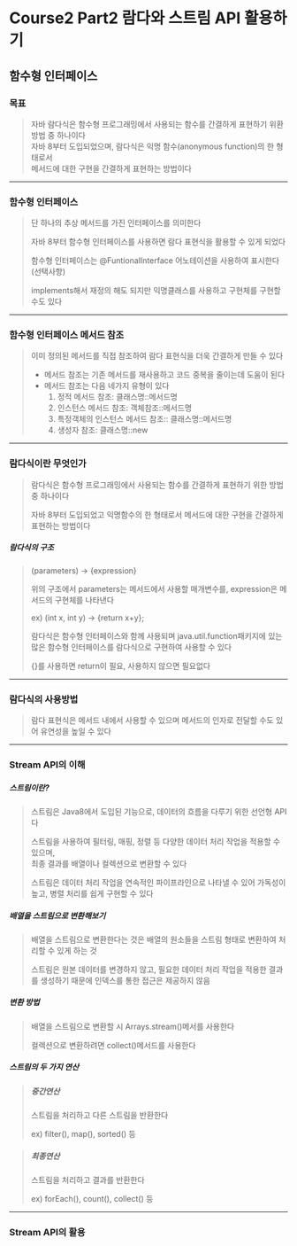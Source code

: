 # Course2 Part2 람다와 스트림 API 활용하기   

## 함수형 인터페이스

### 목표
> 자바 람다식은 함수형 프로그래밍에서 사용되는 함수를 간결하게 표현하기 위환 방법 중 하나이다   
> 자바 8부터 도입되었으며, 람다식은 익명 함수(anonymous function)의 한 형태로서   
> 메서드에 대한 구현을 간결하게 표현하는 방법이다
> 
---

### 함수형 인터페이스
> 단 하나의 추상 메서드를 가진 인터페이스를 의미한다
> 
> 자바 8부터 함수형 인터페이스를 사용하면 람다 표현식을 활용할 수 있게 되었다
> 
> 함수형 인터페이스는 @FuntionalInterface 어노테이션을 사용하여 표시한다(선택사항)
> 
> implements해서 재정의 해도 되지만 익명클래스를 사용하고 구현체를 구현할 수도 있다

---

### 함수형 인터페이스 메서드 참조
> 이미 정의된 메서드를 직접 참조하여 람다 표현식을 더욱 간결하게 만들 수 있다
> 
> - 메서드 참조는 기존 메서드를 재사용하고 코드 중복을 줄이는데 도움이 된다
> - 메서드 참조는 다음 네가지 유형이 있다
>   1. 정적 메서드 참조: 클래스명::메서드명
>   2. 인스턴스 메서드 참조: 객체참조::메서드명
>   3. 특정객체의 인스턴스 메서드 참조:: 클래스명::메서드명
>   4. 생성자 참조: 클래스명::new

---

### 람다식이란 무엇인가
> 람다식은 함수형 프로그래밍에서 사용되는 함수를 간결하게 표현하기 위한 방법 중 하나이다
> 
> 자바  8부터 도입되었고 익명함수의 한 형태로서 메서드에 대한 구현을 간결하게 표현하는 방법이다

##### 람다식의 구조
> (parameters) -> {expression}
> 
> 위의 구조에서 parameters는 메서드에서 사용할 매개변수를, expression은 메서드의 구현체를 나타낸다
> 
> ex) (int x, int y) -> {return x+y};
>
> 람다식은 함수형 인터페이스와 함께 사용되며 java.util.function패키지에 있는   
> 많은 함수형 인터페이스를 람다식으로 구현하여 사용할 수 있다
> 
> {}를 사용하면 return이 필요, 사용하지 않으면 필요없다

---

### 람다식의 사용방법
> 람다 표현식은 메서드 내에서 사용할 수 있으며 메서드의 인자로 전달할 수도 있어 유연성을 높일 수 있다

---

### Stream API의 이해
##### 스트림이란?
> 스트림은 Java8에서 도입된 기능으로, 데이터의 흐름을 다루기 위한 선언형 API다
>
> 스트림을 사용하여 필터링, 매핑, 정렬 등 다양한 데이터 처리 작업을 적용할 수 있으며,   
> 최종 결과를 배열이나 컬렉션으로 변환할 수 있다
> 
> 스트림은 데이터 처리 작업을 연속적인 파이프라인으로 나타낼 수 있어 가독성이 높고, 병렬 처리를 쉽게 구현할 수 있다


##### 배열을 스트림으로 변환해보기
> 배열을 스트림으로 변환한다는 것은 배열의 원소들을 스트림 형태로 변환하여 처리할 수 있게 하는 것 
> 
> 스트림은 원본 데이터를 변경하지 않고, 필요한 데이터 처리 작업을 적용한 결과를 생성하기 때문에 인덱스를 통한 접근은 제공하지 않음

##### 변환 방법
> 배열을 스트림으로 변환할 시 Arrays.stream()메서를 사용한다
> 
> 컬렉션으로 변환하려면 collect()메서드를 사용한다

##### 스트림의 두 가지 연산
> ##### 중간연산
> 스트림을 처리하고 다른 스트림을 반환한다
> 
> ex) filter(), map(), sorted() 등
 
> ##### 최종연산
> 스트림을 처리하고 결과를 반환한다
> 
> ex) forEach(), count(), collect() 등

---

### Stream API의 활용